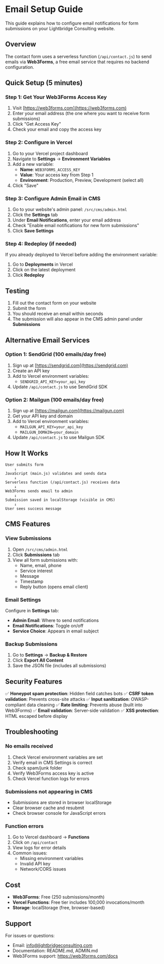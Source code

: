 # Email Setup Guide

This guide explains how to configure email notifications for form submissions on your Lightbridge Consulting website.

## Overview

The contact form uses a serverless function (`/api/contact.js`) to send emails via **Web3Forms**, a free email service that requires no backend configuration.

## Quick Setup (5 minutes)

### Step 1: Get Your Web3Forms Access Key

1. Visit [https://web3forms.com](https://web3forms.com)
2. Enter your email address (the one where you want to receive form submissions)
3. Click "Get Access Key"
4. Check your email and copy the access key

### Step 2: Configure in Vercel

1. Go to your Vercel project dashboard
2. Navigate to **Settings** → **Environment Variables**
3. Add a new variable:
   - **Name**: `WEB3FORMS_ACCESS_KEY`
   - **Value**: Your access key from Step 1
   - **Environment**: Production, Preview, Development (select all)
4. Click "Save"

### Step 3: Configure Admin Email in CMS

1. Go to your website's admin panel: `/src/cms/admin.html`
2. Click the **Settings** tab
3. Under **Email Notifications**, enter your email address
4. Check "Enable email notifications for new form submissions"
5. Click **Save Settings**

### Step 4: Redeploy (if needed)

If you already deployed to Vercel before adding the environment variable:
1. Go to **Deployments** in Vercel
2. Click on the latest deployment
3. Click **Redeploy**

## Testing

1. Fill out the contact form on your website
2. Submit the form
3. You should receive an email within seconds
4. The submission will also appear in the CMS admin panel under **Submissions**

## Alternative Email Services

### Option 1: SendGrid (100 emails/day free)

1. Sign up at [https://sendgrid.com](https://sendgrid.com)
2. Create an API key
3. Add to Vercel environment variables:
   - `SENDGRID_API_KEY=your_api_key`
4. Update `/api/contact.js` to use SendGrid SDK

### Option 2: Mailgun (100 emails/day free)

1. Sign up at [https://mailgun.com](https://mailgun.com)
2. Get your API key and domain
3. Add to Vercel environment variables:
   - `MAILGUN_API_KEY=your_api_key`
   - `MAILGUN_DOMAIN=your_domain`
4. Update `/api/contact.js` to use Mailgun SDK

## How It Works

```
User submits form
    ↓
JavaScript (main.js) validates and sends data
    ↓
Serverless function (/api/contact.js) receives data
    ↓
Web3Forms sends email to admin
    ↓
Submission saved in localStorage (visible in CMS)
    ↓
User sees success message
```

## CMS Features

### View Submissions

1. Open `/src/cms/admin.html`
2. Click **Submissions** tab
3. View all form submissions with:
   - Name, email, phone
   - Service interest
   - Message
   - Timestamp
   - Reply button (opens email client)

### Email Settings

Configure in **Settings** tab:
- **Admin Email**: Where to send notifications
- **Email Notifications**: Toggle on/off
- **Service Choice**: Appears in email subject

### Backup Submissions

1. Go to **Settings** → **Backup & Restore**
2. Click **Export All Content**
3. Save the JSON file (includes all submissions)

## Security Features

✅ **Honeypot spam protection**: Hidden field catches bots
✅ **CSRF token validation**: Prevents cross-site attacks
✅ **Input sanitization**: OWASP-compliant data cleaning
✅ **Rate limiting**: Prevents abuse (built into Web3Forms)
✅ **Email validation**: Server-side validation
✅ **XSS protection**: HTML escaped before display

## Troubleshooting

### No emails received

1. Check Vercel environment variables are set
2. Verify email in CMS Settings is correct
3. Check spam/junk folder
4. Verify Web3Forms access key is active
5. Check Vercel function logs for errors

### Submissions not appearing in CMS

- Submissions are stored in browser localStorage
- Clear browser cache and resubmit
- Check browser console for JavaScript errors

### Function errors

1. Go to Vercel dashboard → **Functions**
2. Click on `/api/contact`
3. View logs for error details
4. Common issues:
   - Missing environment variables
   - Invalid API key
   - Network/CORS issues

## Cost

- **Web3Forms**: Free (250 submissions/month)
- **Vercel Functions**: Free tier includes 100,000 invocations/month
- **Storage**: localStorage (free, browser-based)

## Support

For issues or questions:
- Email: info@lightbridgeconsulting.com
- Documentation: README.md, ADMIN.md
- Web3Forms support: https://web3forms.com/docs

